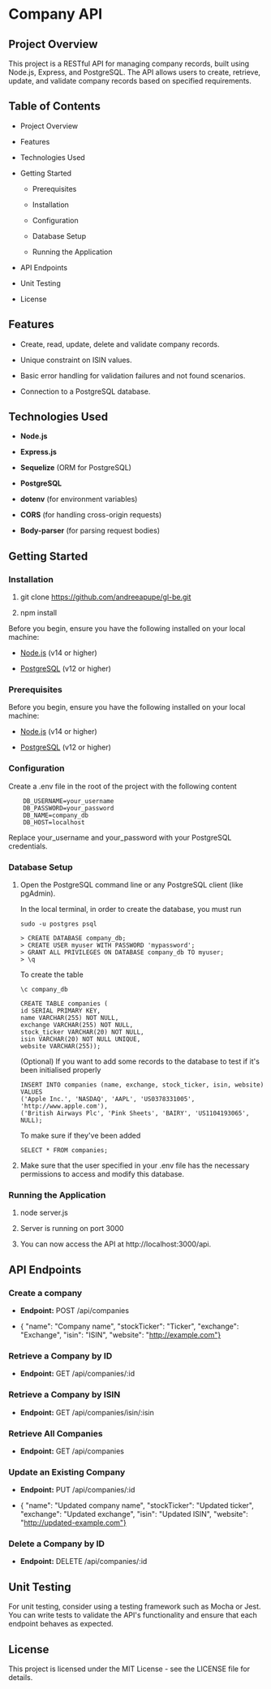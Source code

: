 Company API
===========

Project Overview
----------------

This project is a RESTful API for managing company records, built using Node.js, Express, and PostgreSQL. The API allows users to create, retrieve, update, and validate company records based on specified requirements.

Table of Contents
-----------------

*   Project Overview
    
*   Features
    
*   Technologies Used
    
*   Getting Started
    
    *   Prerequisites
        
    *   Installation
        
    *   Configuration
        
    *   Database Setup
        
    *   Running the Application
        
*   API Endpoints
    
*   Unit Testing
    
*   License
    

Features
--------

*   Create, read, update, delete and validate company records.
    
*   Unique constraint on ISIN values.
    
*   Basic error handling for validation failures and not found scenarios.
    
*   Connection to a PostgreSQL database.
    

Technologies Used
-----------------

*   **Node.js**
    
*   **Express.js**
    
*   **Sequelize** (ORM for PostgreSQL)
    
*   **PostgreSQL**
    
*   **dotenv** (for environment variables)
    
*   **CORS** (for handling cross-origin requests)
    
*   **Body-parser** (for parsing request bodies)
    

Getting Started
---------------
### Installation

1.  git clone https://github.com/andreeapupe/gl-be.git
    
2.  npm install

Before you begin, ensure you have the following installed on your local machine:

*   [Node.js](https://nodejs.org/) (v14 or higher)
    
*   [PostgreSQL](https://www.postgresql.org/download/) (v12 or higher)


### Prerequisites

Before you begin, ensure you have the following installed on your local machine:

*   [Node.js](https://nodejs.org/) (v14 or higher)
    
*   [PostgreSQL](https://www.postgresql.org/download/) (v12 or higher)
    

### Configuration

Create a .env file in the root of the project with the following content

```
    DB_USERNAME=your_username
    DB_PASSWORD=your_password
    DB_NAME=company_db
    DB_HOST=localhost
```

Replace your\_username and your\_password with your PostgreSQL credentials.
    

### Database Setup

1.  Open the PostgreSQL command line or any PostgreSQL client (like pgAdmin).
    
    In the local terminal, in order to create the database, you must run

    ```
    sudo -u postgres psql
    
    > CREATE DATABASE company_db;
    > CREATE USER myuser WITH PASSWORD 'mypassword';
    > GRANT ALL PRIVILEGES ON DATABASE company_db TO myuser;
    > \q
    
    ```
    
     To create the table
    
    ```
    \c company_db
    
    CREATE TABLE companies (
    id SERIAL PRIMARY KEY,
    name VARCHAR(255) NOT NULL,
    exchange VARCHAR(255) NOT NULL,
    stock_ticker VARCHAR(20) NOT NULL,
    isin VARCHAR(20) NOT NULL UNIQUE,
    website VARCHAR(255));
    ```
    
    (Optional) If you want to add some records to the database to test if it's been initialised properly
    
    ```
    INSERT INTO companies (name, exchange, stock_ticker, isin, website) 
    VALUES 
    ('Apple Inc.', 'NASDAQ', 'AAPL', 'US0378331005', 'http://www.apple.com'),
    ('British Airways Plc', 'Pink Sheets', 'BAIRY', 'US1104193065', NULL);
    ```
    
    To make sure if they've been added 
    
    ``` 
    SELECT * FROM companies;
    
    ```
    
    
    

    
3.  Make sure that the user specified in your .env file has the necessary permissions to access and modify this database.
    

### Running the Application

1.  node server.js
    
2.  Server is running on port 3000
    
3.  You can now access the API at http://localhost:3000/api.
    

API Endpoints
-------------

### Create a company

*   **Endpoint:** POST /api/companies
    
*   { "name": "Company name", "stockTicker": "Ticker", "exchange": "Exchange", "isin": "ISIN", "website": "http://example.com"}
    

### Retrieve a Company by ID

*   **Endpoint:** GET /api/companies/:id
    

### Retrieve a Company by ISIN

*   **Endpoint:** GET /api/companies/isin/:isin
    

### Retrieve All Companies

*   **Endpoint:** GET /api/companies
    

### Update an Existing Company

*   **Endpoint:** PUT /api/companies/:id
    
*   { "name": "Updated company name", "stockTicker": "Updated ticker", "exchange": "Updated exchange", "isin": "Updated ISIN", "website": "http://updated-example.com"}


### Delete a Company by ID

*   **Endpoint:** DELETE /api/companies/:id
    

Unit Testing
------------

For unit testing, consider using a testing framework such as Mocha or Jest. You can write tests to validate the API's functionality and ensure that each endpoint behaves as expected.

License
-------

This project is licensed under the MIT License - see the LICENSE file for details.
